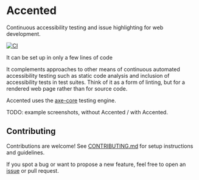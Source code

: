 # Accented

Continuous accessibility testing and issue highlighting for web development.

[![CI](https://github.com/pomerantsev/accented/actions/workflows/accented.yml/badge.svg?branch=main)](https://github.com/pomerantsev/accented/actions/workflows/accented.yml)

It can be set up in only a few lines of code

It complements approaches to other means of continuous automated accessibility testing such as static code analysis and inclusion of accessibility tests in test suites. Think of it as a form of linting, but for a rendered web page rather than for source code.

Accented uses the [axe-core](https://github.com/dequelabs/axe-core) testing engine.

TODO: example screenshots, without Accented / with Accented.

## Contributing

Contributions are welcome!
See [CONTRIBUTING.md](https://github.com/pomerantsev/accented/blob/main/CONTRIBUTING.md) for setup instructions and guidelines.

If you spot a bug or want to propose a new feature, feel free to open an [issue](https://github.com/pomerantsev/accented/issues) or pull request.
